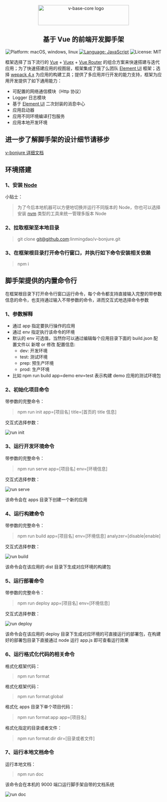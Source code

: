 <p align="center">
<a href="https://github.com/linmingdao/v-bonjure/tree/master" target="_blank" rel="noopener noreferrer"><img width="292" height="65" src="https://github.com/linmingdao/v-bonjure/blob/doc/assets/logo.png" alt="v-base-core logo">
</a>
</p>
<h2 align="center">基于 Vue 的前端开发脚手架</h2>
<p align="center">
    <img src="https://github.com/linmingdao/v-bonjure/blob/doc/assets/platform.png" alt="Platform: macOS, windows, linux" />
    <a href="https://developer.mozilla.org/zh-CN/docs/Web/JavaScript" target="_blank"><img src="https://github.com/linmingdao/v-bonjure/blob/doc/assets/language.png" alt="Language: JavaScript" /></a>
    <img src="https://github.com/linmingdao/v-bonjure/blob/doc/assets/license.png" alt="License: MIT" />
</p>

框架选择了当下流行的 [Vue](https://cn.vuejs.org/) + [Vuex](https://vuex.vuejs.org/) + [Vue Router](https://router.vuejs.org/) 的组合方案来快速搭建与迭代应用；为了快速搭建应用的视图层，框架集成了饿了么团队 [Element UI](http://element-cn.eleme.io/#/zh-CN) 框架；选择 [wepack 4.x](https://webpack.js.org/) 为应用的构建工具；提供了多应用并行开发的能力支持，框架为应用开发提供了如下通用能力：

-   可配置的网络通信模块（Http 协议）
-   Logger 日志模块
-   基于 [Element UI](http://element-cn.eleme.io/#/zh-CN) 二次封装的消息中心
-   应用启动器
-   应用不同环境编译打包服务
-   应用本地开发环境

## 进一步了解脚手架的设计细节请移步

[v-bonjure 详细文档](https://github.com/linmingdao/v-bonjure/blob/doc/files/00_00_outline.md)

## 环境搭建

### 1、安装 [Node](https://nodejs.org/en/)

小贴士：

> 为了今后本地机器可以方便地切换并运行不同版本的 Node，你也可以选择安装 [nvm](https://github.com/nvm-sh/nvm) 类型的工具来统一管理多版本 Node

### 2、拉取框架至本地目录

> git clone git@github.com:linmingdao/v-bonjure.git

### 3、在框架根目录打开命令行窗口，并执行如下命令安装相关依赖

> npm i

## 脚手架提供的内置命令行

在框架根目录下打开命令行窗口运行命令，每个命令都支持直接输入完整的带参数信息的命令，也支持通过输入不带参数的命令，进而交互式地选择命令参数

### 1、参数解释

-   通过 app 指定要执行操作的应用
-   通过 env 指定执行该命令的环境
-   默认的 env 可选值，当然你可以通过编辑每个应用目录下面的 build.json 配置文件以 新增 or 修改 配置信息:
    -   dev: 开发环境
    -   test: 测试环境
    -   prep: 预生产环境
    -   prod: 生产环境
-   比如 npm run build app=demo env=test 表示构建 demo 应用的测试环境包

### 2、初始化项目命令

带参数的完整命令：

> npm run init app=[项目名] title=[首页的 title 信息]

交互式选择参数：

<img src="https://github.com/linmingdao/v-bonjure/blob/doc/gifs/cmd_init.gif" alt="run init" />

### 3、运行开发环境命令

带参数的完整命令：

> npm run serve app=[项目名] env=[环境信息]

交互式选择参数：

<img src="https://github.com/linmingdao/v-bonjure/blob/doc/gifs/cmd_serve.gif" alt="run serve" />

该命令会在 apps 目录下创建一个新的应用

### 4、运行构建命令

带参数的完整命令：

> npm run build app=[项目名] env=[环境信息] analyzer=[disable|enable]

交互式选择参数：

<img src="https://github.com/linmingdao/v-bonjure/blob/doc/gifs/cmd_build.gif" alt="run build" />

该命令会在该应用的 dist 目录下生成对应环境的构建包

### 5、运行部署命令

带参数的完整命令：

> npm run deploy app=[项目名] env=[环境信息]

交互式选择参数：

<img src="https://github.com/linmingdao/v-bonjure/blob/doc/gifs/cmd_deploy.gif" alt="run deploy" />

该命令会在该应用的 deploy 目录下生成对应环境的可直接运行的部署包，在构建好的部署包目录下直接通过 node 运行 app.js 即可查看运行效果

### 6、运行格式化代码的相关命令

格式化框架代码：

> npm run format

格式化框架代码：

> npm run format:global

格式化 apps 目录下单个项目代码：

> npm run format:app app=[项目名]

格式化指定的目录或者文件：

> npm run format:dir dir=[目录或者文件]

### 7、运行本地文档命令

运行本地文档：

> npm run doc

该命令会在本机的 9000 端口运行脚手架自带的文档系统

<img src="https://github.com/linmingdao/v-bonjure/blob/doc/gifs/cmd_doc.gif" alt="run doc" />
